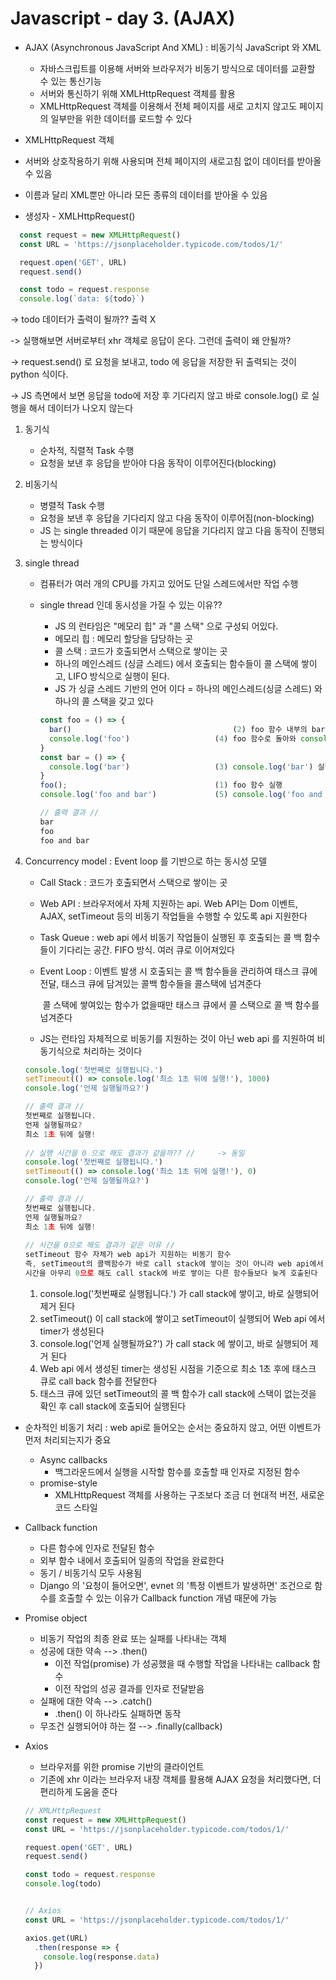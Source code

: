 # Javascript - day 3. (AJAX)

- AJAX (Asynchronous JavaScript And XML) : 비동기식 JavaScript 와 XML

  - 자바스크립트를 이용해 서버와 브라우저가 비동기 방식으로 데이터를 교환할 수 있는 통신기능
  - 서버와 통신하기 위해 XMLHttpRequest 객체를 활용
  -  XMLHttpRequest 객체를 이용해서 전체 페이지를 새로 고치지 않고도 페이지의 일부만을 위한 데이터를 로드할 수 있다

  

-  XMLHttpRequest 객체

  - 서버와 상호작용하기 위해 사용되며 전체 페이지의 새로고침 없이 데이터를 받아올 수 있음
  - 이름과 달리 XML뿐만 아니라 모든 종류의 데이터를 받아올 수 있음
  - 생성자 - XMLHttpRequest()

  ```js
    const request = new XMLHttpRequest()                           
    const URL = 'https://jsonplaceholder.typicode.com/todos/1/'
  
    request.open('GET', URL)
    request.send()
  
    const todo = request.response
    console.log(`data: ${todo}`)
  ```

  -> todo 데이터가 출력이 될까??   출력 X

  -> 실행해보면 서버로부터 xhr 객체로 응답이 온다. 그런데 출력이 왜 안될까?

  -> request.send() 로 요청을 보내고, todo 에 응답을 저장한 뒤 출력되는 것이 python 식이다.

  -> JS 측면에서 보면 응답을 todo에 저장 후 기다리지 않고 바로 console.log() 로 실행을 해서 데이터가 나오지 않는다



1. 동기식

   - 순차적, 직렬적 Task 수행
   - 요청을 보낸 후 응답을 받아야 다음 동작이 이루어진다(blocking)

2. 비동기식

   - 병렬적 Task 수행
   - 요청을 보낸 후 응답을 기다리지 않고 다음 동작이 이루어짐(non-blocking)
   - JS 는 single threaded 이기 때문에 응답을 기다리지 않고 다음 동작이 진행되는 방식이다

3. single thread 

   - 컴퓨터가 여러 개의 CPU를 가지고 있어도 단일 스레드에서만 작업 수행

   - single thread 인데 동시성을 가질 수 있는 이유??

     - JS 의 런타임은 "메모리 힙" 과 "콜 스택" 으로 구성되 어있다.
     - 메모리 힙 : 메모리 할당을 담당하는 곳
     - 콜 스택 : 코드가 호출되면서 스택으로 쌓이는 곳
     - 하나의 메인스레드 (싱글 스레드) 에서 호출되는 함수들이 콜 스택에 쌓이고, LIFO 방식으로 실행이 된다.
     - JS 가 싱글 스레드 기반의 언어 이다 = 하나의 메인스레드(싱글 스레드) 와 하나의 콜 스택을 갖고 있다

     ```js
     const foo = () => {
       bar()								    (2) foo 함수 내부의 bar 함수 실행
       console.log('foo')					(4) foo 함수로 돌아와 console.log('foo') 실행 후 콜 스택에서 제거
     }
     const bar = () => {
       console.log('bar')				    (3) console.log('bar') 실행 후 콜 스택에서 제거
     }
     foo();									(1) foo 함수 실행
     console.log('foo and bar')				(5) console.log('foo and bar') 콜 스택에 추가, 실행 후 제거
     
     // 출력 결과 //
     bar
     foo
     foo and bar
     ```

4. Concurrency model : Event loop 를 기반으로 하는 동시성 모델

   - Call Stack : 코드가 호출되면서 스택으로 쌓이는 곳

   - Web API : 브라우저에서 자체 지원하는 api. Web API는 Dom 이벤트, AJAX, setTimeout 등의 비동기 작업들을 수행할 수 있도록 api 지원한다

   - Task Queue : web api 에서 비동기 작업들이 실행된 후 호출되는 콜 백 함수들이 기다리는 공간. FIFO 방식. 여러 큐로 이어져있다

   - Event Loop : 이벤트 발생 시 호출되는  콜 백 함수들을 관리하여 태스크 큐에 전달, 태스크 큐에 담겨있는 콜백 함수들을 콜스택에 넘겨준다

     ​						콜 스택에 쌓여있는 함수가 없을때만 태스크 큐에서 콜 스택으로 콜 백 함수를 넘겨준다

   - JS는 런타임 자체적으로 비동기를 지원하는 것이 아닌 web api 를 지원하여 비동기식으로 처리하는 것이다

   ```js
   console.log('첫번째로 실행됩니다.')
   setTimeout(() => console.log('최소 1초 뒤에 실행!'), 1000)
   console.log('언제 실행될까요?')
   
   // 출력 결과 //
   첫번째로 실행됩니다.
   언제 실행될까요?
   최소 1초 뒤에 실행!
       
   // 실행 시간을 0 으로 해도 결과가 같을까?? //     -> 동일
   console.log('첫번째로 실행됩니다.')
   setTimeout(() => console.log('최소 1초 뒤에 실행!'), 0)
   console.log('언제 실행될까요?')
   
   // 출력 결과 //
   첫번째로 실행됩니다.
   언제 실행될까요?
   최소 1초 뒤에 실행!
       
   // 시간을 0으로 해도 결과가 같은 이유 //
   setTimeout 함수 자체가 web api가 지원하는 비동기 함수
   즉, setTimeout의 콜백함수가 바로 call stack에 쌓이는 것이 아니라 web api에서 비동기 처리된 후 콜 백 함수가 태스크 큐로 전달된다
   시간을 아무리 0으로 해도 call stack에 바로 쌓이는 다른 함수들보다 늦게 호출된다
   ```

   1. console.log('첫번째로 실행됩니다.') 가 call stack에 쌓이고, 바로 실행되어 제거 된다
   2. setTimeout() 이 call stack에 쌓이고 setTimeout이 실행되어 Web api 에서 timer가 생성된다
   3. console.log('언제 실행될까요?') 가 call stack 에 쌓이고, 바로 실행되어 제거 된다
   4. Web api 에서 생성된 timer는 생성된 시점을 기준으로 최소 1초 후에 태스크 큐로 call back 함수를 전달한다
   5. 태스크 큐에 있던 setTimeout의 콜 백 함수가 call stack에 스택이 없는것을 확인 후 call stack에 호출되어 실행된다



- 순차적인 비동기 처리 : web api로 들어오는 순서는 중요하지 않고, 어떤 이벤트가 먼저 처리되는지가 중요
  - Async callbacks
    - 백그라운드에서 실행을 시작할 함수를 호출할 때 인자로 지정된 함수
  - promise-style
    - XMLHttpRequest 객체를 사용하는 구조보다 조금 더 현대적 버전, 새로운 코드 스타일
- Callback function 
  - 다른 함수에 인자로 전달된 함수
  - 외부 함수 내에서 호출되어 일종의 작업을 완료한다
  - 동기 / 비동기식 모두 사용됨
  - Django 의 '요청이 들어오면', evnet 의 '특정 이벤트가 발생하면' 조건으로 함수를 호출할 수 있는 이유가 Callback function 개념 때문에 가능

- Promise object

  - 비동기 작업의 최종 완료 또는 실패를 나타내는 객체
  - 성공에 대한 약속 --> .then()
    - 이전 작업(promise) 가 성공했을 때 수행할 작업을 나타내는 callback 함수
    - 이전 작업의 성공 결과를 인자로 전달받음
  - 실패에 대한 약속 --> .catch()
    - .then() 이 하나라도 실패하면 동작
  - 무조건 실행되어야 하는 절 --> .finally(callback)

  

- Axios 

  - 브라우저를 위한 promise 기반의 클라이언트
  - 기존에 xhr 이라는 브라우저 내장 객체를 활용해 AJAX 요청을 처리했다면, 더 편리하게 도움을 준다

  ```js
  // XMLHttpRequest
  const request = new XMLHttpRequest()
  const URL = 'https://jsonplaceholder.typicode.com/todos/1/'
  
  request.open('GET', URL)
  request.send()
  
  const todo = request.response
  console.log(todo)
  
  
  // Axios
  const URL = 'https://jsonplaceholder.typicode.com/todos/1/'
  
  axios.get(URL)
    .then(response => {
      console.log(response.data)
    })
  ```

  



